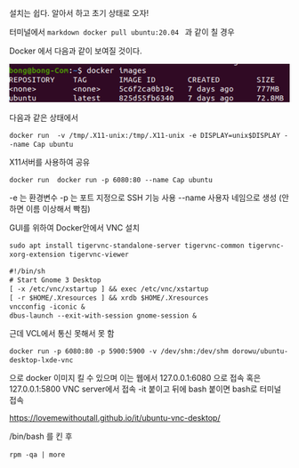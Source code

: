 설치는 쉽다. 알아서 하고 초기 상태로 오자!

터미널에서 ```markdown docker pull ubuntu:20.04 ``` 과 같이 칠 경우

Docker 에서 다음과 같이 보여질 것이다.

![초기 설정](images/fir.png)

다음과 같은 상태에서

```
docker run  -v /tmp/.X11-unix:/tmp/.X11-unix -e DISPLAY=unix$DISPLAY --name Cap ubuntu
```

X11서버를 사용하여 공유

```
docker run  docker run -p 6080:80 --name Cap ubuntu
```

-e 는 환경변수
-p 는 포트 지정으로 SSH 기능 사용
--name 사용자 네임으로 생성 (안하면 이름 이상해서 빡침)

GUI를 위하여 Docker안에서 VNC 설치
```
sudo apt install tigervnc-standalone-server tigervnc-common tigervnc-xorg-extension tigervnc-viewer
```

```
#!/bin/sh
# Start Gnome 3 Desktop
[ -x /etc/vnc/xstartup ] && exec /etc/vnc/xstartup
[ -r $HOME/.Xresources ] && xrdb $HOME/.Xresources
vncconfig -iconic &
dbus-launch --exit-with-session gnome-session &
```

근데 VCL에서 통신 못해서 못 함

```
docker run -p 6080:80 -p 5900:5900 -v /dev/shm:/dev/shm dorowu/ubuntu-desktop-lxde-vnc
```
으로 docker 이미지 킬 수 있으며 이는
웹에서 127.0.0.1:6080 으로 접속
혹은 127.0.0.1:5800 VNC server에서 접속
-it 붙이고 뒤에 bash 붙이면 bash로 터미널 접속


https://lovemewithoutall.github.io/it/ubuntu-vnc-desktop/

/bin/bash 를 킨 후

```rpm -qa | more```

